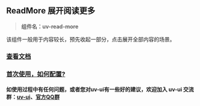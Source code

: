 ## ReadMore 展开阅读更多 

> **组件名：uv-read-more**

该组件一般用于内容较长，预先收起一部分，点击展开全部内容的场景。

### <a href="https://www.uvui.cn/components/readMore.html" target="_blank">查看文档</a>

### <a href="https://www.uvui.cn/components/quickstart.html" target="_blank">首次使用，如何配置?</a>

#### 如使用过程中有任何问题，或者您对uv-ui有一些好的建议，欢迎加入 uv-ui 交流群：<a href="https://ext.dcloud.net.cn/plugin?id=12287" target="_blank">uv-ui</a>、<a href="https://www.uvui.cn/components/addQQGroup.html" target="_blank">官方QQ群</a>
